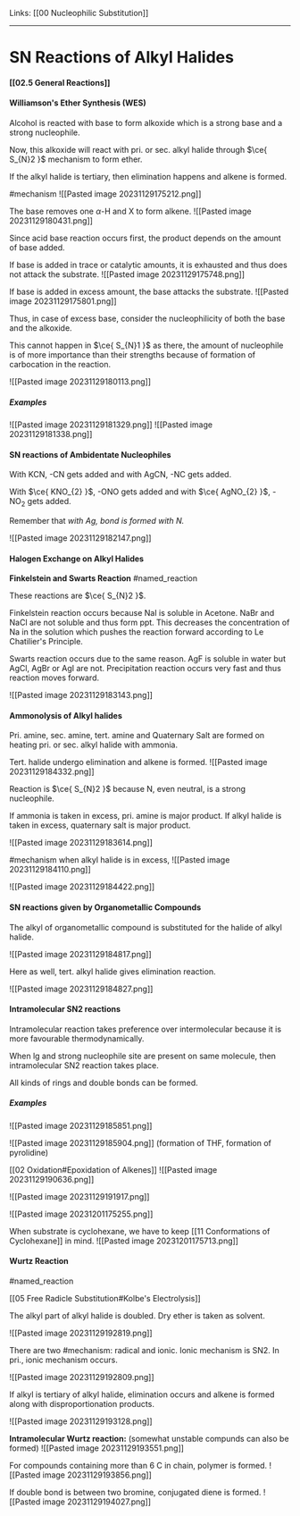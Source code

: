 Links: [[00 Nucleophilic Substitution]]
___
# SN Reactions of Alkyl Halides 

#### [[02.5 General Reactions]]

#### Williamson's Ether Synthesis (WES)
Alcohol is reacted with base to form alkoxide which is a strong base and a strong nucleophile. 

Now, this alkoxide will react with pri. or sec. alkyl halide through $\ce{ S_{N}2 }$ mechanism to form ether.

If the alkyl halide is tertiary, then elimination happens and alkene is formed. 

#mechanism 
![[Pasted image 20231129175212.png]]

The base removes one $\alpha$-H and X to form alkene. 
![[Pasted image 20231129180431.png]]

Since acid base reaction occurs first, the product depends on the amount of base added. 

If base is added in trace or catalytic amounts, it is exhausted and thus does not attack the substrate. 
![[Pasted image 20231129175748.png]]

If base is added in excess amount, the base attacks the substrate. 
![[Pasted image 20231129175801.png]]

Thus, in case of excess base, consider the nucleophilicity of both the base and the alkoxide. 


This cannot happen in $\ce{ S_{N}1 }$ as there, the amount of nucleophile is of more importance than their strengths because of formation of carbocation in the reaction. 

![[Pasted image 20231129180113.png]]

##### Examples 
![[Pasted image 20231129181329.png]]
![[Pasted image 20231129181338.png]]


#### SN reactions of Ambidentate Nucleophiles 
With KCN, -CN gets added and with AgCN, -NC gets added. 

With $\ce{ KNO_{2} }$, -ONO gets added and with $\ce{ AgNO_{2} }$, -NO$_{2}$ gets added.

Remember that *with Ag, bond is formed with N.*

![[Pasted image 20231129182147.png]]


#### Halogen Exchange on Alkyl Halides
**Finkelstein and Swarts Reaction** #named_reaction 

These reactions are $\ce{ S_{N}2 }$.

Finkelstein reaction occurs because NaI is soluble in Acetone. NaBr and NaCl are not soluble and thus form ppt. This decreases the concentration of Na in the solution which pushes the reaction forward according to Le Chatilier's Principle.

Swarts reaction occurs due to the same reason. AgF is soluble in water but AgCl, AgBr or AgI are not. Precipitation reaction occurs very fast and thus reaction moves forward.

![[Pasted image 20231129183143.png]]

#### Ammonolysis of Alkyl halides
Pri. amine, sec. amine, tert. amine and Quaternary Salt are formed on heating pri. or sec. alkyl halide with ammonia.

Tert. halide undergo elimination and alkene is formed. 
![[Pasted image 20231129184332.png]]

Reaction is $\ce{ S_{N}2 }$ because N, even neutral, is a strong nucleophile.

If ammonia is taken in excess, pri. amine is major product. 
If alkyl halide is taken in excess, quaternary salt is major product. 

![[Pasted image 20231129183614.png]]

#mechanism when alkyl halide is in excess,
![[Pasted image 20231129184110.png]]

![[Pasted image 20231129184422.png]]

#### SN reactions given by Organometallic Compounds
The alkyl of organometallic compound is substituted for the halide of alkyl halide. 

![[Pasted image 20231129184817.png]]

Here as well, tert. alkyl halide gives elimination reaction. 

![[Pasted image 20231129184827.png]]

#### Intramolecular SN2 reactions 
Intramolecular reaction takes preference over intermolecular because it is more favourable thermodynamically. 

When lg and strong nucleophile site are present on same molecule, then intramolecular SN2 reaction takes place. 

All kinds of rings and double bonds can be formed. 

##### Examples
![[Pasted image 20231129185851.png]]

![[Pasted image 20231129185904.png]]
(formation of THF, formation of pyrolidine)

[[02 Oxidation#Epoxidation of Alkenes]]
![[Pasted image 20231129190636.png]]

![[Pasted image 20231129191917.png]]

![[Pasted image 20231201175255.png]]

When substrate is cyclohexane, we have to keep [[11 Conformations of Cyclohexane]] in mind.
![[Pasted image 20231201175713.png]]

#### Wurtz Reaction
#named_reaction 

[[05 Free Radicle Substitution#Kolbe's Electrolysis]]

The alkyl part of alkyl halide is doubled. Dry ether is taken as solvent. 

![[Pasted image 20231129192819.png]]

There are two #mechanism: radical and ionic. Ionic mechanism is SN2. In pri., ionic mechanism occurs. 

![[Pasted image 20231129192809.png]]

If alkyl is tertiary of alkyl halide, elimination occurs and alkene is formed along with disproportionation products. 

![[Pasted image 20231129193128.png]]

**Intramolecular Wurtz reaction:**
(somewhat unstable compunds can also be formed)
![[Pasted image 20231129193551.png]]

For compounds containing more than 6 C in chain, polymer is formed. 
![[Pasted image 20231129193856.png]]

If double bond is between two bromine, conjugated diene is formed. 
![[Pasted image 20231129194027.png]]
